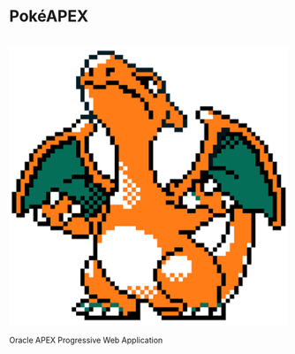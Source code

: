 # PokéAPEX

<h1 align="center">

</h1>

![PokeAPEX icon](https://github.com/dbeniteza/PokeAPEX/blob/main/docs/imgs/app-icon.png)

Oracle APEX Progressive Web Application
